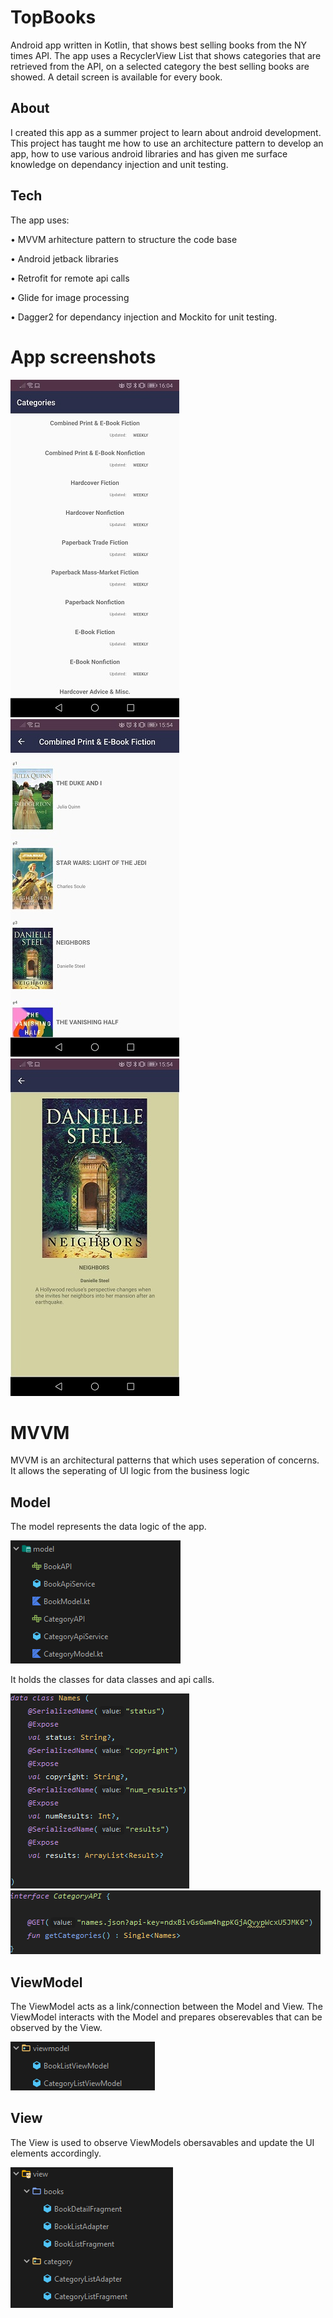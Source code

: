 # TopBooks
Android app written in Kotlin, that shows best selling books from the NY times API.
The app uses a RecyclerView List that shows categories that are retrieved from the API, on a selected category the best selling books are showed. A detail screen is available for every book. 

## About
I created this app as a summer project to learn about android development. 
This project has taught me how to use an architecture pattern to develop an app, how to use various android libraries and has given me surface knowledge on dependancy injection and unit testing.

## Tech 
The app uses:

• MVVM arhitecture pattern to structure the code base

• Android jetback libraries

• Retrofit for remote api calls 

• Glide for image processing

• Dagger2 for dependancy injection and Mockito for unit testing.

# App screenshots


![](images/Sc1.jpg) ![](images/sc2.jpg) ![](images/sc3.jpg)

# MVVM 
MVVM is an architectural patterns that which uses seperation of concerns. It allows the seperating of UI logic from the business logic

## Model
The model represents the data logic of the app. 

![](images/model.png) 

It holds the classes for data classes and api calls.

![](images/dataclass.png) ![](images/api.png) 

## ViewModel
The ViewModel acts as a link/connection between the Model and View. The ViewModel interacts with the Model and prepares obserevables that can be observed by the View.

![](images/viewmodel.png)

## View
The View is used to observe ViewModels obersavables and update the UI elements accordingly.

![](images/view.png)
